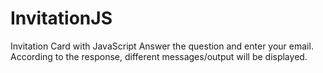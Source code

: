 # InvitationJS
Invitation Card with JavaScript
Answer the question and enter your email.
According to the response, different messages/output will be displayed.
